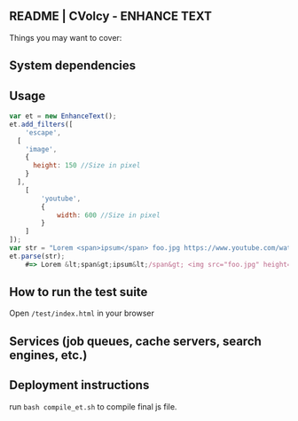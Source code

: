 README | CVolcy - ENHANCE TEXT
----

Things you may want to cover:

## System dependencies

## Usage

```javascript
var et = new EnhanceText();
et.add_filters([
	'escape',
  [
    'image',
    {
      height: 150 //Size in pixel
    }
  ],
	[
		'youtube',
		{
			width: 600 //Size in pixel
		}
	]
]);
var str = "Lorem <span>ipsum</span> foo.jpg https://www.youtube.com/watch?v=zKx2B8WCQuw";
et.parse(str); 
	#=> Lorem &lt;span&gt;ipsum&lt;/span&gt; <img src="foo.jpg" height="150"> <div class="youtube_video"><iframe width="600"...
```

## How to run the test suite

Open `/test/index.html` in your browser

## Services (job queues, cache servers, search engines, etc.)

## Deployment instructions

run `bash compile_et.sh` to compile final js file.
